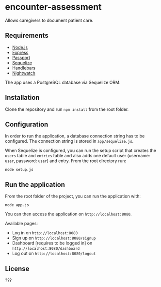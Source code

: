 # encounter-assessment

Allows caregivers to document patient care.


## Requirements

* [Node.js](https://nodejs.org/en/)
* [Express](http://expressjs.com/)
* [Passport](http://passportjs.org)
* [Sequelize](http://sequelizejs.com)
* [Handlebars](http://handlebarsjs.com/)
* [Nightwatch](http://nightwatchjs.org/)

The app uses a PostgreSQL database via Sequelize ORM.

## Installation

Clone the repository and run `npm install` from the root folder.

## Configuration

In order to run the application, a database connection string has to be configured. The connection string is stored in `app/sequelize.js`.

When Sequelize is configured, you can run the setup script that creates the `users` table and `entries` table and also adds one default user (username: `user`, password: `user`) and entry. From the root directory run:

```
node setup.js
```


## Run the application

From the root folder of the project, you can run the application with:
```
node app.js
```
You can then access the application on `http://localhost:8080`.

Available pages:
* Log in on `http://localhost:8080`
* Sign up on `http://localhost:8080/signup`
* Dashboard [requires to be logged in] on `http://localhost:8080/dashboard`
* Log out on `http://localhost:8080/logout`

## License

???
